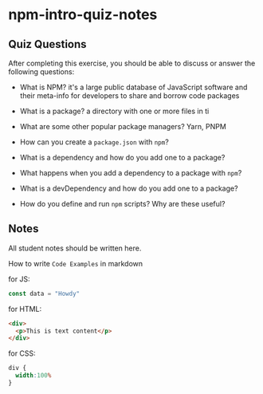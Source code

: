 # npm-intro-quiz-notes

## Quiz Questions

After completing this exercise, you should be able to discuss or answer the following questions:

- What is NPM?
it's a large public database of JavaScript software and their meta-info for developers to share and borrow code packages
- What is a package?
a directory with one or more files in ti
- What are some other popular package managers?
Yarn, PNPM
- How can you create a `package.json` with `npm`?

- What is a dependency and how do you add one to a package?

- What happens when you add a dependency to a package with `npm`?

- What is a devDependency and how do you add one to a package?

- How do you define and run `npm` scripts? Why are these useful?


## Notes

All student notes should be written here.


How to write `Code Examples` in markdown

for JS:
```javascript
const data = "Howdy"
```

for HTML:
```html
<div>
  <p>This is text content</p>
</div>
```

for CSS:
```css
div {
  width:100%
}
```
